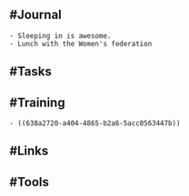 ## #Journal
	- Sleeping in is awesome.
	- Lunch with the Women's federation
## #Tasks
## #Training
	- ((638a2720-a404-4865-b2a6-5acc0563447b))
## #Links
## #Tools